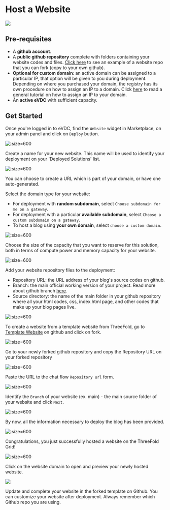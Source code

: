 # Host a Website

![](img/website_preview.png)

## Pre-requisites 

- A **github account**.
- A **public github repository** complete with folders containing your website codes and files. [Click here](https://github.com/threefoldfoundation/website_example) to see an example of a website repo that you can fork (copy to your own github).
- **Optional for custom domain**: an active domain can be  assigned to a particular IP, that option will be given to you during deployment. Depending on where you purchased your domain, the registry has its own procedure on how to assign an IP to a domain. Click [here](https://www.hostmysite.com/support/cpanel/dns/domain_point/) to read a general tutorial on how to assign an IP to your domain.
- An **active eVDC** with sufficient capacity.

## Get Started

Once you're logged in to eVDC, find the `Website` widget in Marketplace, on your admin panel and click on `Deploy` button.

![](img/website_startnew.png ':size=600')

Create a name for your new website. This name will be used to identify your deployment on your 'Deployed Solutions' list.

![](img/website_name.png ':size=600')

You can choose to create a URL which is part of your domain, or have one auto-generated.

Select the domain type for your website:
- For deployment with **random subdomain**, select `Choose subdomain for me on a gateway`. 
- For deployment with a particular **available subdomain**, select `Choose a custom subdomain on a gateway`. 
- To host a blog using **your own domain**, select `choose a custom domain`.

![](img/website_domain.png ':size=600')

Choose the size of the capacity that you want to reserve for this solution, both in terms of compute power and memory capacity for your website.

![](img/website_capacity.png ':size=600')

Add your website repository files to the deployment:
- Repository URL: the URL address of your blog's source codes on github.
- Branch: the main official working version of your project. Read more about github branch [here](https://docs.github.com/en/github/collaborating-with-issues-and-pull-requests/about-branches).
- Source directory: the name of the main folder in your github repository where all your html codes, css, index.html page, and other codes that make up your blog pages live.

![](img/website_identify.png ':size=600')

To create a website from a template website from ThreeFold, go to [Template Website](https://github.com/threefoldfoundation/website_example) on github and click on fork.

![](img/website_fork.png ':size=600')

Go to your newly forked github repository and copy the Repository URL on your forked repository

![](img/website_copy.png ':size=600')

Paste the URL to the chat flow `Repository url` form.

![](img/website_paste.png ':size=600')

Identify the `Branch` of your website (ex. main) - the main source folder of your website and click `Next`.

![](img/website_identify.png ':size=600')

By now, all the information necessary to deploy the blog has been provided.

![](img/website_deploy.png ':size=600')

Congratulations, you just successfully hosted a website on the ThreeFold Grid!

![](img/website_success.png ':size=600')

Click on the website domain to open and preview your newly hosted website.

![](img/website_preview.png)

Update and complete your website in the forked template on Github. You can customize your website after deployment. Always remember which Github repo you are using.